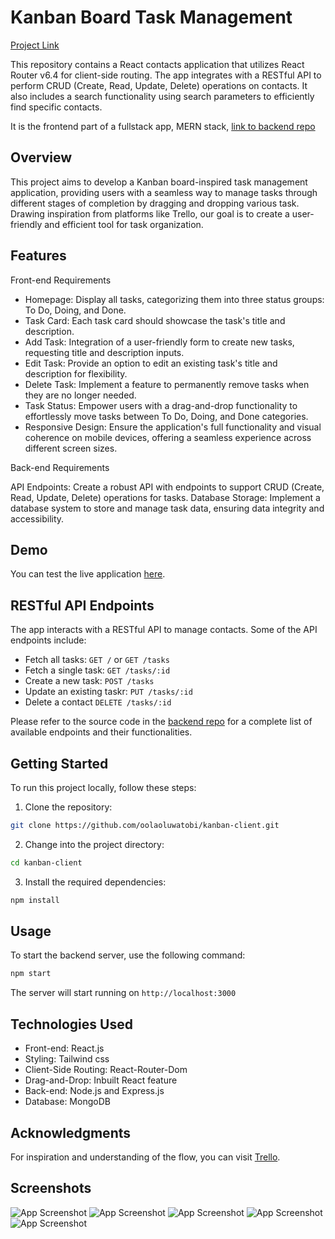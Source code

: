 # Kanban Board Task Management

[Project Link](https://kanban-client-sigma.vercel.app/)

This repository contains a React contacts application that utilizes React Router v6.4 for client-side routing. The app integrates with a RESTful API to perform CRUD (Create, Read, Update, Delete) operations on contacts. It also includes a search functionality using search parameters to efficiently find specific contacts.

It is the frontend part of a fullstack app, MERN stack, [link to backend repo](https://github.com/oolaoluwatobi/kanban-board-task-management-server)

## Overview
This project aims to develop a Kanban board-inspired task management application, providing users with a seamless way to manage tasks through different stages of completion by dragging and dropping various task. Drawing inspiration from platforms like Trello, our goal is to create a user-friendly and efficient tool for task organization.

## Features

Front-end Requirements

- Homepage: Display all tasks, categorizing them into three status groups: To Do, Doing, and Done.
- Task Card: Each task card should showcase the task's title and description.
- Add Task: Integration of a user-friendly form to create new tasks, requesting title and description inputs.
- Edit Task: Provide an option to edit an existing task's title and description for flexibility.
- Delete Task: Implement a feature to permanently remove tasks when they are no longer needed.
- Task Status: Empower users with a drag-and-drop functionality to effortlessly move tasks between To Do, Doing, and Done categories.
- Responsive Design: Ensure the application's full functionality and visual coherence on mobile devices, offering a seamless experience across different screen sizes.

Back-end Requirements

API Endpoints: Create a robust API with endpoints to support CRUD (Create, Read, Update, Delete) operations for tasks.
Database Storage: Implement a database system to store and manage task data, ensuring data integrity and accessibility.

## Demo 

You can test the live application [here](https://kanban-client-sigma.vercel.app/).

##  RESTful API Endpoints

The app interacts with a RESTful API to manage contacts. Some of the API endpoints include:

- Fetch all tasks: `GET /` or `GET /tasks`
- Fetch a single task: `GET /tasks/:id`
- Create a new task: `POST /tasks`
- Update an existing taskr: `PUT /tasks/:id`
- Delete a contact `DELETE /tasks/:id`

Please refer to the source code in the [backend repo](https://github.com/oolaoluwatobi/kanban-board-task-management-server) for a complete list of available endpoints and their functionalities.

## Getting Started

To run this project locally, follow these steps:

1. Clone the repository:

```bash
git clone https://github.com/oolaoluwatobi/kanban-client.git
```

2. Change into the project directory:

```bash
cd kanban-client
```

3. Install the required dependencies:
```bash
npm install
```

## Usage

To start the backend server, use the following command:

```bash
npm start
```

The server will start running on `http://localhost:3000`


## Technologies Used
- Front-end: React.js
- Styling: Tailwind css
- Client-Side Routing: React-Router-Dom
- Drag-and-Drop: Inbuilt React feature
- Back-end: Node.js and Express.js
- Database: MongoDB

  
## Acknowledgments
For inspiration and understanding of the flow, you can visit 
[Trello](https://trello.com/).

## Screenshots

![App Screenshot](https://github.com/oolaoluwatobi/kanban-client/blob/main/public/homepage.png)
![App Screenshot](https://github.com/oolaoluwatobi/kanban-client/blob/main/public/dragndrop.png)
![App Screenshot](https://github.com/oolaoluwatobi/kanban-client/blob/main/public/create.png)
![App Screenshot](https://github.com/oolaoluwatobi/kanban-client/blob/main/public/edit.png)
![App Screenshot](https://github.com/oolaoluwatobi/kanban-client/blob/main/public/details.png)

